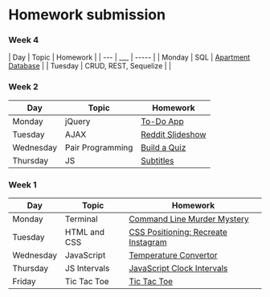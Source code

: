 # Homework submission

<!--
Please submit the link(s) to the repo (github repository) with your homework (e.g. www.github.com/johndoe/css-homework) **[here](https://docs.google.com/a/generalassemb.ly/forms/d/e/1FAIpQLScytvEQulwcqb0QEHk9PwN2-_DZEJG5Qeovv_erRjiTNLDObw/viewform).**

To keep your assignments neat, each piece of homework should have its own repo.
-->

### Week 4
| Day     | Topic                 | Homework |
| ---     | ___                   | -----    |
| Monday  | SQL                   | [Apartment Database](https://github.com/WDI-SEA/apartment-database) |
| Tuesday | CRUD, REST, Sequelize |          | 

### Week 2
| Day       | Topic            | Homework                                                             |
| --        | ---              | -----                                                                |
| Monday    | jQuery           | [To-Do App](https://github.com/WDI-SEA/jquery-todo-list)             |
| Tuesday   | AJAX             | [Reddit Slideshow](https://github.com/WDI-SEA/ajax-reddit-slideshow) |
| Wednesday | Pair Programming | [Build a Quiz](https://github.com/brandiw/javascript-quiz)           |
| Thursday  | JS               | [Subtitles](https://github.com/WDI-SEA/subtitle-starter-code)        |

### Week 1
| Day       | Topic        | Homework                                                                              |
| ------    | -----        | --------                                                                              |
| Monday    | Terminal     | [Command Line Murder Mystery](https://github.com/WDI-SEA/command-line-murder-mystery) |
| Tuesday   | HTML and CSS | [CSS Positioning: Recreate Instagram](https://github.com/ga-students/css-positioning) |
| Wednesday | JavaScript   | [Temperature Convertor](https://github.com/WDI-SEA/temperature-converter-dom)         |
| Thursday  | JS Intervals | [JavaScript Clock Intervals](https://github.com/ga-students/js-clock-intervals)       |
| Friday    | Tic Tac Toe  | [Tic Tac Toe](https://github.com/WDI-SEA/tic-tac-toe)                                 |

